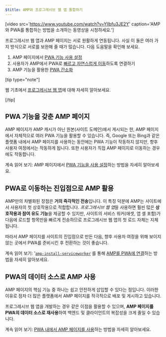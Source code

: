 ```yaml
---
$title: AMP와 프로그레시브 웹 앱 통합하기
---
```


[video src='https://www.youtube.com/watch?v=Yllbfu3JE2Y' caption='AMP와 PWA를 통합하는 방법을 소개하는 동영상을 시청하세요.']

프로그레시브 웹 앱과 AMP 페이지는 서로 원활하게 연동됩니다. 사실 이 둘은 여러 가지 방식으로 서로를 보완해 줄 때가 많습니다. 다음 도움말을 확인해 보세요.

1. AMP 페이지에서 [PWA 기능 사용 설정](../../../documentation/guides-and-tutorials/optimize-measure/amp-as-pwa.md)
2. 사용자가 AMP에서 PWA로 [빠르고 자연스럽게 이동](../../../documentation/guides-and-tutorials/integrate/amp-to-pwa.md)하도록 연결하기
3. AMP 기능을 활용한 [PWA 간소화](../../../documentation/guides-and-tutorials/integrate/amp-in-pwa.md)

[tip type="note"]

웹 기초에서 [프로그레시브 웹 앱](https://developers.google.com/web/progressive-web-apps/)에 대해 자세히 알아보세요.

[/tip]

## PWA 기능을 갖춘 AMP 페이지

AMP 페이지가 AMP 캐시가 아닌 원본(사이트 도메인)에서 게시되는 한, AMP 페이지에서 자체적으로 여러 PWA 기능을 활용할 수 있습니다. 즉, Google 또는 Bing과 같은 플랫폼 내에서 AMP 페이지를 사용하는 동안에는 PWA 기능이 작동하지 않지만, 향후 사용자 여정에서는 작동하게 됩니다. 또한 사용자가 직접 AMP 페이지로 이동하는 경우에도 작동합니다.

계속 읽어 보기: AMP 페이지에서 [PWA 기능을 사용 설정](../../../documentation/guides-and-tutorials/optimize-measure/amp-as-pwa.md)하는 방법을 자세히 알아보세요.

## PWA로 이동하는 진입점으로 AMP 활용

AMP만의 차별화된 장점은 **거의 즉각적인 전송**입니다. 이 특징 덕분에 AMP는 사이트에서 사용자의 첫 상호작용으로 적합합니다. *프로그레시브 웹 앱*을 사용하면 훨씬 많은 **상호작용과 참여 유도 기능**을 제공할 수 있지만, 사이트의 서비스 워커(애셋, 앱 셸 포함)가 다음에 로드할 항목만을 빠르게 전송하므로 프로그레시브 웹 앱의 첫 로드 자체는 지체됩니다.

따라서 AMP 페이지를 사이트의 진입점으로 만든 다음, 향후 사용자 여정을 위해 보이지 않는 곳에서 PWA를 준비시킨 후 전환하는 것이 좋습니다.

계속 읽어 보기: '[`amp-install-serviceworker`](../../../documentation/components/reference/amp-install-serviceworker.md) 를 통해 [AMP를 PWA에 연결](../../../documentation/guides-and-tutorials/integrate/amp-to-pwa.md)하는 방법을 자세히 알아보세요.

## PWA의 데이터 소스로 AMP 사용

AMP 페이지의 핵심 기능 중 하나는 쉽고 안전하게 삽입할 수 있다는 점입니다. 이러한 이유로 점차 더 많은 플랫폼에서 AMP 페이지를 적극적으로 배포 및 게시하고 있습니다.

프로그레시브 웹 앱을 개발하는 경우 같은 이점을 활용할 수 있으며, **AMP 페이지를 PWA의 데이터 소스로 재사용**하여 백엔드 및 클라이언트의 복잡성을 크게 줄일 수 있습니다.

계속 읽어 보기: [PWA 내에서 AMP 페이지를 사용](../../../documentation/guides-and-tutorials/integrate/amp-in-pwa.md)하는 방법을 자세히 알아보세요.
